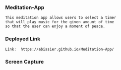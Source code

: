 ### Meditation-App
```
This meditation app allows users to select a timer
that will play music for the given amount of time
so that the user can enjoy a moment of peace.
```

### Deployed Link
```
Link:  https://abissier.github.io/Meditation-App/
```

### Screen Capture
<br>